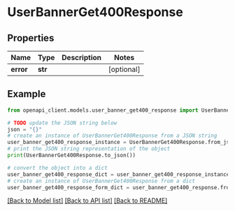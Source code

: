 # UserBannerGet400Response


## Properties

Name | Type | Description | Notes
------------ | ------------- | ------------- | -------------
**error** | **str** |  | [optional] 

## Example

```python
from openapi_client.models.user_banner_get400_response import UserBannerGet400Response

# TODO update the JSON string below
json = "{}"
# create an instance of UserBannerGet400Response from a JSON string
user_banner_get400_response_instance = UserBannerGet400Response.from_json(json)
# print the JSON string representation of the object
print(UserBannerGet400Response.to_json())

# convert the object into a dict
user_banner_get400_response_dict = user_banner_get400_response_instance.to_dict()
# create an instance of UserBannerGet400Response from a dict
user_banner_get400_response_form_dict = user_banner_get400_response.from_dict(user_banner_get400_response_dict)
```
[[Back to Model list]](../README.md#documentation-for-models) [[Back to API list]](../README.md#documentation-for-api-endpoints) [[Back to README]](../README.md)


